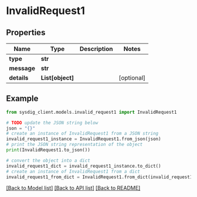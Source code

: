 # InvalidRequest1


## Properties

Name | Type | Description | Notes
------------ | ------------- | ------------- | -------------
**type** | **str** |  | 
**message** | **str** |  | 
**details** | **List[object]** |  | [optional] 

## Example

```python
from sysdig_client.models.invalid_request1 import InvalidRequest1

# TODO update the JSON string below
json = "{}"
# create an instance of InvalidRequest1 from a JSON string
invalid_request1_instance = InvalidRequest1.from_json(json)
# print the JSON string representation of the object
print(InvalidRequest1.to_json())

# convert the object into a dict
invalid_request1_dict = invalid_request1_instance.to_dict()
# create an instance of InvalidRequest1 from a dict
invalid_request1_from_dict = InvalidRequest1.from_dict(invalid_request1_dict)
```
[[Back to Model list]](../README.md#documentation-for-models) [[Back to API list]](../README.md#documentation-for-api-endpoints) [[Back to README]](../README.md)


